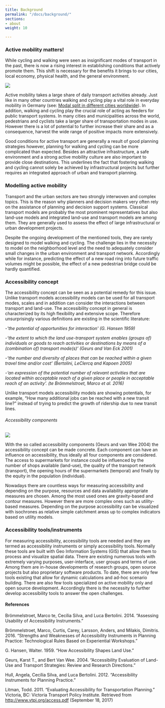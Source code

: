 ```yaml
---
title: Background
permalink: "/docs/background/"
sections:
- about
weight: 10

---
```

### Active mobility matters!

While cycling and walking were seen as insignificant modes of transport in the past, there is now a rising interest in establishing conditions that actively promote them. This shift is necessary for the benefits it brings to our cities, local economy, physical health, and the general environment.

![](/images/docs/about/modalsplit.webp)

Active mobility takes a large share of daily transport activities already. Just like in many other countries walking and cycling play a vital role in everyday mobility in Germany (see: [Modal split in different cities worldwide](https://en.wikipedia.org/wiki/Modal_share)). In addition, walking and cycling play the crucial role of acting as feeders for public transport systems. In many cities and municipalities across the world, pedestrians and cyclists take a larger share of transportation modes in use. However there is a lot of potential to further increase their share and as a consequence, harvest the wide range of positive impacts more extensively.

Good conditions for active transport are generally a result of good planning strategies however, planning for walking and cycling can be more complicated than expected. Besides an attractive infrastructure, a safe environment and a strong active mobility culture are also important to provide close destinations. This underlines the fact that fostering walking and cycling cannot solely be achieved by infrastructural projects but further requires an integrated approach of urban and transport planning.

### Modelling active mobility

Transport and the urban sectors are two strongly interwoven and complex topics. This is the reason why planners and decision makers very often rely on the assistance of planning and decision support systems. Classical transport models are probably the most prominent representatives but also land-use models and integrated land-use and transport models are among them. They are generally used to assess the effect of large infrastructural or urban development projects.

Despite the ongoing development of the mentioned tools, they are rarely designed to model walking and cycling. The challenge lies in the necessity to model on the neighborhood level and the need to adequately consider small changes in the urban environment and transport network. Accordingly while for instance, predicting the effect of a new road ring into future traffic volumes might be possible, the effect of a new pedestrian bridge could be hardly quantified.

### Accessibility concept

The accessibility concept can be seen as a potential remedy for this issue. Unlike transport models accessibility models can be used for all transport modes, scales and in addition can consider the interactions between transport and land-use. The accessibility concept in general is characterized by its high flexibility and extensive scope. Therefore unsurprisingly various definitions are existing in the scientific literature:

\-_'the potential of opportunities for interaction' (G. Hansen 1959)_

\-_‘the extent to which the land use-transport system enables (groups of) individuals or goods to reach activities or destinations by means of a (combination of) transport mode(s)’ (Geurs and Van Eck 2001)_

\-_‘the number and diversity of places that can be reached within a given travel time and/or cost’ (Bertolini, LeClercq and Kapoen 2005)_

\-_‘an expression of the potential number of relevant activities that are located within
acceptable reach of a given place or people in acceptable reach of an activity’. (te
Brömmelstroet, Marco et al. 2016)_

Unlike transport models accessibility models are showing potentials, for example, “How many additional jobs can be reached with a new transit line?” instead of trying to predict the growth of ridership due to new transit lines.

###### Accessibility components

![](/images/docs/about/accessibility_components.webp)

With the so called accessibility components (Geurs and van Wee 2004) the accessibility concept can be made concrete. Each component can have an influence on accessibility, thus ideally all four components are considered. The access to supermarkets for instance could be influenced by the number of shops available (land-use), the quality of the transport network (transport), the opening hours of the supermarkets (temporal) and finally by the equity in the population (individual).

Nowadays there are countless ways for measuring accessibility and depending on the purpose, resources and data availability appropriate measures are chosen. Among the most used ones are gravity-based and contour measures. However there are more complex ones such as utility-based measures. Depending on the purpose accessibility can be visualized with isochrones as relative simple catchment areas up to complex indicators based on utility models.

### Accessibility tools/instruments

For measuring accessibility, accessibility tools are needed and they are termed as accessibility instruments or simply accessibility tools. Normally these tools are built with Geo Information Systems (GIS) that allow them to process and visualize spatial data. There are existing numerous tools with extremely varying purposes, user-interface, user groups and terms of use. Among them are in-house developments of research groups, open source projects but also proprietary software products. To date, there are only few tools existing that allow for dynamic calculations and ad-hoc scenario building. There are also few tools specialized on active mobility only and open source development. Accordingly there is the necessity to further develop accessibility tools to answer the open challenges.

#### References

Brömmelstroet, Marco te, Cecília Silva, and Luca Bertolini. 2014. “Assessing Usability of
Accessibility Instruments.”

Brömmelstroet, Marco, Curtis, Carey, Larsson, Anders, and Milakis, Dimitris. 2016. “Strengths and
Weaknesses of Accessibility Instruments in Planning Practice: Technological Rules Based on
Experiential Workshops.”

G. Hansen, Walter. 1959. “How Accessibility Shapes Land Use.”

Geurs, Karst T., and Bert Van Wee. 2004. “Accessibility Evaluation of Land-Use and Transport
Strategies: Review and Research Directions.”

Hull, Angela, Cecília Silva, and Luca Bertolini. 2012. “Accessibility Instruments for Planning
Practice.”

Litman, Todd. 2011. “Evaluating Accessibility for Transportation Planning.” Victoria, BC: Victoria
Transport Policy Institute. Retrieved from
http://www.vtpi.org/access.pdf (September 18, 2017)